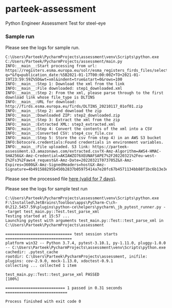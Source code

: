 # parteek-assessment

Python Engineer Assessment Test for steel-eye

### Sample run

Please see the logs for sample run.

```commandline
C:\Users\Parteek\PycharmProjects\assessment\venv\Scripts\python.exe C:/Users/Parteek/PycharmProjects/assessment/main.py
INFO:__main__:Start processing from url: https://registers.esma.europa.eu/solr/esma_registers_firds_files/select?q=*&fq=publication_date:%5B2021-01-17T00:00:00Z+TO+2021-01-19T23:59:59Z%5D&wt=xml&indent=true&start=0&rows=100
INFO:__main__:Step 1: Download the xml from the link
INFO:__main__:File downloaded: step1_downloaded.xml
INFO:__main__:Step 2: From the xml, please parse through to the first download link whose file_type is DLTINS
INFO:__main__:URL for download: http://firds.esma.europa.eu/firds/DLTINS_20210117_01of01.zip
INFO:__main__:Step 2: and download the zip
INFO:__main__:Downloaded ZIP: step2_downloaded.zip
INFO:__main__:Step 3: Extract the xml from the zip
INFO:__main__:Extracted XML: step3_extracted.xml
INFO:__main__:Step 4: Convert the contents of the xml into a CSV
INFO:__main__:Converted CSV: step4_csv_file.csv
INFO:__main__:Step 5: Store the csv from step 4) in an AWS S3 bucket
INFO:botocore.credentials:Found credentials in environment variables.
INFO:__main__:File uploaded. S3 link: https://parteek-assessment.s3.amazonaws.com/extracted.csv?X-Amz-Algorithm=AWS4-HMAC-SHA256&X-Amz-Credential=AKIAWZO76XEUNAFSAPE7%2F20220321%2Feu-west-2%2Fs3%2Faws4_request&X-Amz-Date=20220321T073705Z&X-Amz-Expires=3600&X-Amz-SignedHeaders=host&X-Amz-Signature=4b491588295b450b2837b05975414a7e20fc67b4571134bb88f1bc6b13e3e306
```

Please see the processed file [here (valid for 7 days)](https://parteek-assessment.s3.eu-west-2.amazonaws.com/extracted.csv?response-content-disposition=inline&X-Amz-Security-Token=IQoJb3JpZ2luX2VjEIv%2F%2F%2F%2F%2F%2F%2F%2F%2F%2FwEaCmFwLXNvdXRoLTEiSDBGAiEA50PKQnqhkBWnq7OgF%2B956xjQWGBvGCK4WzFITfpOntwCIQDTza%2BlRvp35tlm80UdMpLZ8NxTUXsMM8J1szcv7nKj8yr7AggUEAIaDDQ2NzAxMDUwMDkwNCIMIfFh0rWLLfQKa9ERKtgCFY4Db9NHzra2c5JSHgMtvc5L6%2Bc3e4S7pAUZhyQuyXYzy103gGgv%2FMg6fkMYbbkH%2BkBUbjz7KjieFdiLKgjCaSBInVISo3eEvOK2HpfPhUAKswcYaRtmXUfLITdsAV49GlOKf1E43We2P1oKty7TrtGN%2BlnxGraej2CADpynZK557DkAfsMWihcCr3XyH3C1IokePSAi9qSH3IUavWO%2BxBLqDNu68fowWShPf5sV8Wr3lNXMLninVmqDkFJYckxR1F67064ISj81a0KbDeX6Z0vudsHtuzsCgdvzcY4g8TgdEJ0%2BD1L9wb8NPaKG%2FBS0Xrnd4acXH3gRsiA1%2Fr2238cHbWLnxRZMwpLT%2FhkV1PG7ClIkVAy52CdjGnGY19a8yhp%2BlRKCCOh82XakwISW7hEvShcZ5oKSjViIDUSIQ99%2Fd%2BYzJDP5aju%2FHZsrCABaTCNzeEg%2BPIIw1q7hkQY6sgKdOz6ZLx1Lq7p3TrVWOpG2CFm0prPuXpzDyWUssUanEumNyjhmjvgbk%2BA3h6QaYD2jGKdi%2BQEYDrDp6Iht9MC%2F6UnpzkrXD4uj4bt87AXPSLRfq%2ByWY9%2BUs2n1bl0gf5r7qT2KOJf52yRU2d5XfHX5vCup5bUSMoMmH0ehwEPa2TmOXSYkzrArJ%2BpGIItLPSED%2Bg04PY1FgcJF6TCYPGyniGCgoepLo89yCYYVSWvXX0g6aW7jAE0S31DxoNo1%2BrzsCIsfysgMbI3cFpbNl9x1JTRer6QSV1stQOdgnJbn1fwX1tQA%2Fs3y%2FLSOWXdPP%2FuGSjBtn1VqZUxAxe2hXnX1gY6NigOb8Qz1%2FgoGMAwZwxohiTsDptvH63cgIIDvmRvkmqo3q%2FmYWF%2FBe31gDVeVHoQ%3D&X-Amz-Algorithm=AWS4-HMAC-SHA256&X-Amz-Date=20220321T104624Z&X-Amz-SignedHeaders=host&X-Amz-Expires=604800&X-Amz-Credential=ASIAWZO76XEUOTYY4GRZ%2F20220321%2Feu-west-2%2Fs3%2Faws4_request&X-Amz-Signature=1a7dd2ba982d63993eab2a410b39dd891c3af980ae1dc589033039c6706e83e6).

Please see the logs for sample test run

```commandline
C:\Users\Parteek\PycharmProjects\assessment\venv\Scripts\python.exe F:\Installed\JetBrains\Toolbox\apps\PyCharm-C\ch-0\212.5457.59\plugins\python-ce\helpers\pycharm\_jb_pytest_runner.py --target test_main.py::Test.test_parse_xml
Testing started at 15:57 ...
Launching pytest with arguments test_main.py::Test::test_parse_xml in C:\Users\Parteek\PycharmProjects\assessment

============================= test session starts =============================
platform win32 -- Python 3.7.4, pytest-3.10.1, py-1.11.0, pluggy-1.0.0 -- C:\Users\Parteek\PycharmProjects\assessment\venv\Scripts\python.exe
cachedir: .pytest_cache
rootdir: C:\Users\Parteek\PycharmProjects\assessment, inifile:
plugins: cov-2.9.0, mock-1.13.0, xdoctest-0.9.1
collecting ... collected 1 item

test_main.py::Test::test_parse_xml PASSED                                [100%]

========================== 1 passed in 0.31 seconds ===========================

Process finished with exit code 0
```